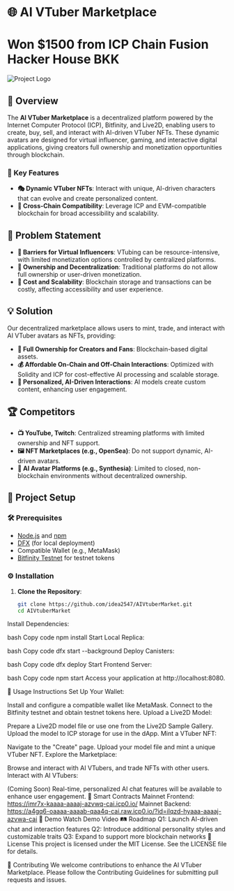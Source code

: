 # 🌐 AI VTuber Marketplace
# Won $1500 from ICP Chain Fusion Hacker House BKK

![Project Logo](path/to/logo.png)

## 🎉 Overview
The **AI VTuber Marketplace** is a decentralized platform powered by the Internet Computer Protocol (ICP), Bitfinity, and Live2D, enabling users to create, buy, sell, and interact with AI-driven VTuber NFTs. These dynamic avatars are designed for virtual influencer, gaming, and interactive digital applications, giving creators full ownership and monetization opportunities through blockchain.

### 🌟 Key Features
- **🎭 Dynamic VTuber NFTs**: Interact with unique, AI-driven characters that can evolve and create personalized content.
- **🔗 Cross-Chain Compatibility**: Leverage ICP and EVM-compatible blockchain for broad accessibility and scalability.

## 🧐 Problem Statement
- **🚧 Barriers for Virtual Influencers**: VTubing can be resource-intensive, with limited monetization options controlled by centralized platforms.  
- **🔐 Ownership and Decentralization**: Traditional platforms do not allow full ownership or user-driven monetization.  
- **💸 Cost and Scalability**: Blockchain storage and transactions can be costly, affecting accessibility and user experience.

## 💡 Solution
Our decentralized marketplace allows users to mint, trade, and interact with AI VTuber avatars as NFTs, providing:
- **📜 Full Ownership for Creators and Fans**: Blockchain-based digital assets.
- **💰 Affordable On-Chain and Off-Chain Interactions**: Optimized with Solidity and ICP for cost-effective AI processing and scalable storage.
- **🤖 Personalized, AI-Driven Interactions**: AI models create custom content, enhancing user engagement.

## 🏆 Competitors
- **📺 YouTube, Twitch**: Centralized streaming platforms with limited ownership and NFT support.
- **🖼️ NFT Marketplaces (e.g., OpenSea)**: Do not support dynamic, AI-driven avatars.
- **🤖 AI Avatar Platforms (e.g., Synthesia)**: Limited to closed, non-blockchain environments without decentralized ownership.

## 🚀 Project Setup

### 🛠️ Prerequisites
- [Node.js](https://nodejs.org/) and [npm](https://www.npmjs.com/)
- [DFX](https://smartcontracts.org/docs/developers-guide/install-upgrade-remove.html) (for local deployment)
- Compatible Wallet (e.g., MetaMask)
- [Bitfinity Testnet](https://bitfinity.network/faucet) for testnet tokens

### ⚙️ Installation
1. **Clone the Repository**:
   ```bash
   git clone https://github.com/idea2547/AIVtuberMarket.git
   cd AIVtuberMarket
Install Dependencies:

bash
Copy code
npm install
Start Local Replica:

bash
Copy code
dfx start --background
Deploy Canisters:

bash
Copy code
dfx deploy
Start Frontend Server:

bash
Copy code
npm start
Access your application at http://localhost:8080.

📖 Usage Instructions
Set Up Your Wallet:

Install and configure a compatible wallet like MetaMask.
Connect to the Bitfinity testnet and obtain testnet tokens here.
Upload a Live2D Model:

Prepare a Live2D model file or use one from the Live2D Sample Gallery.
Upload the model to ICP storage for use in the dApp.
Mint a VTuber NFT:

Navigate to the "Create" page.
Upload your model file and mint a unique VTuber NFT.
Explore the Marketplace:

Browse and interact with AI VTubers, and trade NFTs with other users.
Interact with AI VTubers:

(Coming Soon) Real-time, personalized AI chat features will be available to enhance user engagement.
🧩 Smart Contracts
Mainnet Frontend: https://imr7x-kaaaa-aaaaj-azvwq-cai.icp0.io/
Mainnet Backend: https://a4gq6-oaaaa-aaaab-qaa4q-cai.raw.icp0.io/?id=ilqzd-hyaaa-aaaaj-azvwa-cai
🎥 Demo
Watch Demo Video
🛤️ Roadmap
Q1: Launch AI-driven chat and interaction features
Q2: Introduce additional personality styles and customizable traits
Q3: Expand to support more blockchain networks
📜 License
This project is licensed under the MIT License. See the LICENSE file for details.

🤝 Contributing
We welcome contributions to enhance the AI VTuber Marketplace. Please follow the Contributing Guidelines for submitting pull requests and issues.
